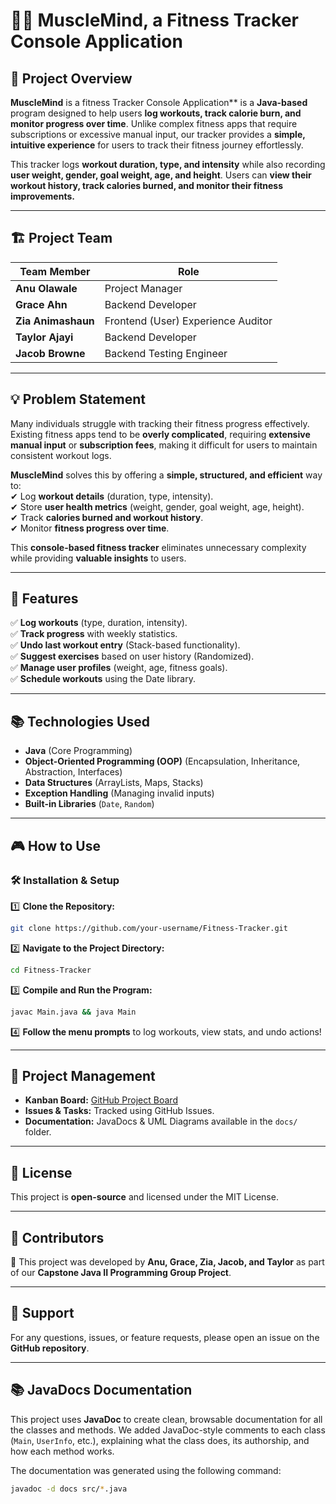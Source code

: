 # 🏋️‍♂️ MuscleMind, a Fitness Tracker Console Application  

## 📌 Project Overview  
**MuscleMind** is a fitness Tracker Console Application** is a **Java-based** program designed to help users **log workouts, track calorie burn, and monitor progress over time**. Unlike complex fitness apps that require subscriptions or excessive manual input, our tracker provides a **simple, intuitive experience** for users to track their fitness journey effortlessly.

This tracker logs **workout duration, type, and intensity** while also recording **user weight, gender, goal weight, age, and height**. Users can **view their workout history, track calories burned, and monitor their fitness improvements.**

---

## 🏗️ Project Team  

| Team Member       | Role |
|------------------|-----------------------------|
| **Anu Olawale**   | Project Manager |
| **Grace Ahn**    | Backend Developer |
| **Zia Animashaun** | Frontend (User) Experience Auditor |
| **Taylor Ajayi** | Backend Developer |
| **Jacob Browne** | Backend Testing Engineer |

---

## 💡 Problem Statement  
Many individuals struggle with tracking their fitness progress effectively. Existing fitness apps tend to be **overly complicated**, requiring **extensive manual input** or **subscription fees**, making it difficult for users to maintain consistent workout logs.

**MuscleMind** solves this by offering a **simple, structured, and efficient** way to:  
✔ Log **workout details** (duration, type, intensity).  
✔ Store **user health metrics** (weight, gender, goal weight, age, height).  
✔ Track **calories burned and workout history**.  
✔ Monitor **fitness progress over time**.  

This **console-based fitness tracker** eliminates unnecessary complexity while providing **valuable insights** to users.

---

## 🎯 Features    
✅ **Log workouts** (type, duration, intensity).  
✅ **Track progress** with weekly statistics.    
✅ **Undo last workout entry** (Stack-based functionality).    
✅ **Suggest exercises** based on user history (Randomized).    
✅ **Manage user profiles** (weight, age, fitness goals).    
✅ **Schedule workouts** using the Date library.    

---

## 📚 Technologies Used  
- **Java** (Core Programming)  
- **Object-Oriented Programming (OOP)** (Encapsulation, Inheritance, Abstraction, Interfaces)  
- **Data Structures** (ArrayLists, Maps, Stacks)  
- **Exception Handling** (Managing invalid inputs)  
- **Built-in Libraries** (`Date`, `Random`)  

---

## 🎮 How to Use  
### 🛠️ **Installation & Setup**
1️⃣ **Clone the Repository:**  
```sh
git clone https://github.com/your-username/Fitness-Tracker.git
```
2️⃣ **Navigate to the Project Directory:**  
```sh
cd Fitness-Tracker
```
3️⃣ **Compile and Run the Program:**  
```sh
javac Main.java && java Main
```
4️⃣ **Follow the menu prompts** to log workouts, view stats, and undo actions!  

---

## 📌 Project Management  
- **Kanban Board:** [GitHub Project Board](https://github.com/your-username/Fitness-Tracker/projects)  
- **Issues & Tasks:** Tracked using GitHub Issues.  
- **Documentation:** JavaDocs & UML Diagrams available in the `docs/` folder.  

---

## 📜 License  
This project is **open-source** and licensed under the MIT License.  

---

## 👥 Contributors  
💖 This project was developed by **Anu, Grace, Zia, Jacob, and Taylor** as part of our **Capstone Java II Programming Group Project**.  

---

## 💬 Support  
For any questions, issues, or feature requests, please open an issue on the **GitHub repository**.

---
## 📚 JavaDocs Documentation

This project uses **JavaDoc** to create clean, browsable documentation for all the classes and methods. We added JavaDoc-style comments to each class (`Main`, `UserInfo`, etc.), explaining what the class does, its authorship, and how each method works.

The documentation was generated using the following command:

```bash
javadoc -d docs src/*.java

